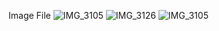 Image File
![IMG_3105](https://github.com/yiyunwu2001/OPTI556_Resources/assets/98360062/8c17715b-b177-43b1-aa0f-997d84956645)
![IMG_3126](https://github.com/yiyunwu2001/OPTI556_Resources/assets/98360062/9ed52021-1f47-4598-ab3e-7db67f64f89e)
![IMG_3105](https://github.com/yiyunwu2001/OPTI556_Resources/assets/98360062/a9a99ac0-777f-4072-ba84-326e92f92a10)
